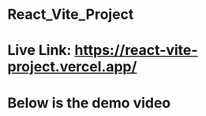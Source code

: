 # React_Vite_Project

# Live Link: https://react-vite-project.vercel.app/

# Below is the demo video



